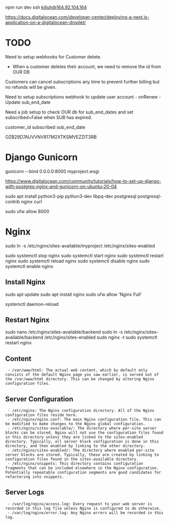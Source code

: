 
npm run dev
ssh killuh@164.92.104.164

https://docs.digitalocean.com/developer-center/deploying-a-next.js-application-on-a-digitalocean-droplet/

# TODO

Need to setup webhooks for Customer delete.
 - When a customer deletes their account, we need to remove the id from OUR DB



Customers can cancel subscriptions any time to prevent further billing but no refunds will be given.


Need to setup subscriptions webhook to update user account
    - onRenew
        - Update sub_end_date


Need a job setup to check OUR db for sub_end_dates and set subscribed=False when SUB has expired.



customer_id
subscribed
sub_end_date



OZB29D7AUVVNV817M2XTKSMVEZZIT3RB




# Django Gunicorn

gunicorn --bind 0.0.0.0:8000 myproject.wsgi

https://www.digitalocean.com/community/tutorials/how-to-set-up-django-with-postgres-nginx-and-gunicorn-on-ubuntu-20-04

sudo apt install python3-pip python3-dev libpq-dev postgresql postgresql-contrib nginx curl

sudo ufw allow 8000


# Nginx

sudo ln -s /etc/nginx/sites-available/myproject /etc/nginx/sites-enabled

sudo systemctl stop nginx
sudo systemctl start nginx
sudo systemctl restart nginx
sudo systemctl reload nginx
sudo systemctl disable nginx
sudo systemctl enable nginx

## Install Nginx
sudo apt update
sudo apt install nginx
sudo ufw allow 'Nginx Full'



systemctl daemon-reload

## Restart Nginx
sudo nano /etc/nginx/sites-available/backend
sudo ln -s /etc/nginx/sites-available/backend /etc/nginx/sites-enabled
sudo nginx -t
sudo systemctl restart nginx


## Content
     - /var/www/html: The actual web content, which by default only consists of the default Nginx page you saw earlier, is served out of the /var/www/html directory. This can be changed by altering Nginx configuration files.
## Server Configuration
     - /etc/nginx: The Nginx configuration directory. All of the Nginx configuration files reside here.
     - /etc/nginx/nginx.conf: The main Nginx configuration file. This can be modified to make changes to the Nginx global configuration.
     - /etc/nginx/sites-available/: The directory where per-site server blocks can be stored. Nginx will not use the configuration files found in this directory unless they are linked to the sites-enabled directory. Typically, all server block configuration is done in this directory, and then enabled by linking to the other directory.
     - /etc/nginx/sites-enabled/: The directory where enabled per-site server blocks are stored. Typically, these are created by linking to configuration files found in the sites-available directory.
     - /etc/nginx/snippets: This directory contains configuration fragments that can be included elsewhere in the Nginx configuration. Potentially repeatable configuration segments are good candidates for refactoring into snippets.
## Server Logs
     - /var/log/nginx/access.log: Every request to your web server is recorded in this log file unless Nginx is configured to do otherwise.
     - /var/log/nginx/error.log: Any Nginx errors will be recorded in this log.
